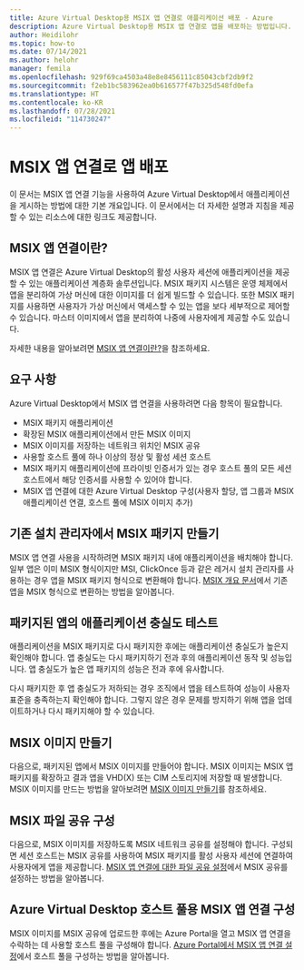 ```yaml
---
title: Azure Virtual Desktop용 MSIX 앱 연결로 애플리케이션 배포 - Azure
description: Azure Virtual Desktop용 MSIX 앱 연결로 앱을 배포하는 방법입니다.
author: Heidilohr
ms.topic: how-to
ms.date: 07/14/2021
ms.author: helohr
manager: femila
ms.openlocfilehash: 929f69ca4503a48e8e8456111c85043cbf2db9f2
ms.sourcegitcommit: f2eb1bc583962ea0b616577f47b325d548fd0efa
ms.translationtype: HT
ms.contentlocale: ko-KR
ms.lasthandoff: 07/28/2021
ms.locfileid: "114730247"
---
```

# <a name="deploy-apps-with-msix-app-attach"></a>MSIX 앱 연결로 앱 배포

이 문서는 MSIX 앱 연결 기능을 사용하여 Azure Virtual Desktop에서 애플리케이션을 게시하는 방법에 대한 기본 개요입니다. 이 문서에서는 더 자세한 설명과 지침을 제공할 수 있는 리소스에 대한 링크도 제공합니다.

## <a name="what-is-msix-app-attach"></a>MSIX 앱 연결이란?

MSIX 앱 연결은 Azure Virtual Desktop의 활성 사용자 세션에 애플리케이션을 제공할 수 있는 애플리케이션 계층화 솔루션입니다. MSIX 패키지 시스템은 운영 체제에서 앱을 분리하여 가상 머신에 대한 이미지를 더 쉽게 빌드할 수 있습니다. 또한 MSIX 패키지를 사용하면 사용자가 가상 머신에서 액세스할 수 있는 앱을 보다 세부적으로 제어할 수 있습니다. 마스터 이미지에서 앱을 분리하여 나중에 사용자에게 제공할 수도 있습니다.

자세한 내용을 알아보려면 [MSIX 앱 연결이란?](../what-is-app-attach.md)을 참조하세요.

## <a name="requirements"></a>요구 사항

Azure Virtual Desktop에서 MSIX 앱 연결을 사용하려면 다음 항목이 필요합니다.

- MSIX 패키지 애플리케이션
- 확장된 MSIX 애플리케이션에서 만든 MSIX 이미지
- MSIX 이미지를 저장하는 네트워크 위치인 MSIX 공유
- 사용할 호스트 풀에 하나 이상의 정상 및 활성 세션 호스트
- MSIX 패키지 애플리케이션에 프라이빗 인증서가 있는 경우 호스트 풀의 모든 세션 호스트에서 해당 인증서를 사용할 수 있어야 합니다.
- MSIX 앱 연결에 대한 Azure Virtual Desktop 구성(사용자 할당, 앱 그룹과 MSIX 애플리케이션 연결, 호스트 풀에 MSIX 이미지 추가)

## <a name="create-an-msix-package-from-an-existing-installer"></a>기존 설치 관리자에서 MSIX 패키지 만들기

MSIX 앱 연결 사용을 시작하려면 MSIX 패키지 내에 애플리케이션을 배치해야 합니다. 일부 앱은 이미 MSIX 형식이지만 MSI, ClickOnce 등과 같은 레거시 설치 관리자를 사용하는 경우 앱을 MSIX 패키지 형식으로 변환해야 합니다. [MSIX 개요 문서](/windows/msix/packaging-tool/create-an-msix-overview)에서 기존 앱을 MSIX 형식으로 변환하는 방법을 알아봅니다.

## <a name="test-the-application-fidelity-of-your-packaged-app"></a>패키지된 앱의 애플리케이션 충실도 테스트 

애플리케이션을 MSIX 패키지로 다시 패키지한 후에는 애플리케이션 충실도가 높은지 확인해야 합니다. 앱 충실도는 다시 패키지하기 전과 후의 애플리케이션 동작 및 성능입니다. 앱 충실도가 높은 앱 패키지의 성능은 전과 후에 유사합니다.

다시 패키지한 후 앱 충실도가 저하되는 경우 조직에서 앱을 테스트하여 성능이 사용자 표준을 충족하는지 확인해야 합니다. 그렇지 않은 경우 문제를 방지하기 위해 앱을 업데이트하거나 다시 패키지해야 할 수 있습니다.

## <a name="create-an-msix-image"></a>MSIX 이미지 만들기

다음으로, 패키지된 앱에서 MSIX 이미지를 만들어야 합니다. MSIX 이미지는 MSIX 앱 패키지를 확장하고 결과 앱을 VHD(X) 또는 CIM 스토리지에 저장할 때 발생합니다. MSIX 이미지를 만드는 방법을 알아보려면 [MSIX 이미지 만들기](../app-attach-msixmgr.md#create-an-msix-image)를 참조하세요.

## <a name="configure-an-msix-file-share"></a>MSIX 파일 공유 구성

다음으로, MSIX 이미지를 저장하도록 MSIX 네트워크 공유를 설정해야 합니다. 구성되면 세션 호스트는 MSIX 공유를 사용하여 MSIX 패키지를 활성 사용자 세션에 연결하여 사용자에게 앱을 제공합니다. [MSIX 앱 연결에 대한 파일 공유 설정](../app-attach-file-share.md)에서 MSIX 공유를 설정하는 방법을 알아봅니다.

## <a name="configure-msix-app-attach-for-azure-virtual-desktop-host-pool"></a>Azure Virtual Desktop 호스트 풀용 MSIX 앱 연결 구성

MSIX 이미지를 MSIX 공유에 업로드한 후에는 Azure Portal을 열고 MSIX 앱 연결을 수락하는 데 사용할 호스트 풀을 구성해야 합니다. [Azure Portal에서 MSIX 앱 연결 설정](../app-attach-azure-portal.md)에서 호스트 풀을 구성하는 방법을 알아봅니다.
